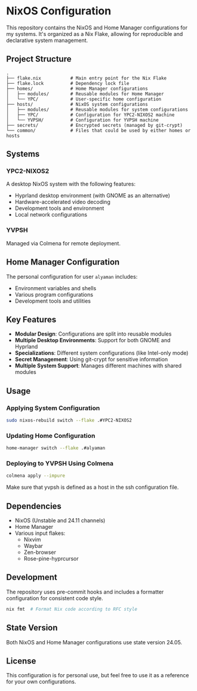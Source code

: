 # NixOS Configuration

This repository contains the NixOS and Home Manager configurations for my systems. It's organized as a Nix Flake, allowing for reproducible and declarative system management.

## Project Structure

```
.
├── flake.nix           # Main entry point for the Nix Flake
├── flake.lock          # Dependency lock file
├── homes/              # Home Manager configurations
│   ├── modules/        # Reusable modules for Home Manager
│   └── YPC/            # User-specific home configuration
├── hosts/              # NixOS system configurations
│   ├── modules/        # Reusable modules for system configurations
│   ├── YPC/            # Configuration for YPC2-NIXOS2 machine
│   └── YVPSH/          # Configuration for YVPSH machine
├── secrets/            # Encrypted secrets (managed by git-crypt)
└── common/             # Files that could be used by either homes or hosts
```

## Systems

### YPC2-NIXOS2

A desktop NixOS system with the following features:

- Hyprland desktop environment (with GNOME as an alternative)
- Hardware-accelerated video decoding
- Development tools and environment
- Local network configurations

### YVPSH

Managed via Colmena for remote deployment.

## Home Manager Configuration

The personal configuration for user `alyaman` includes:

- Environment variables and shells
- Various program configurations
- Development tools and utilities

## Key Features

- **Modular Design**: Configurations are split into reusable modules
- **Multiple Desktop Environments**: Support for both GNOME and Hyprland
- **Specializations**: Different system configurations (like Intel-only mode)
- **Secret Management**: Using git-crypt for sensitive information
- **Multiple System Support**: Manages different machines with shared modules

## Usage

### Applying System Configuration

```bash
sudo nixos-rebuild switch --flake .#YPC2-NIXOS2
```

### Updating Home Configuration

```bash
home-manager switch --flake .#alyaman
```

### Deploying to YVPSH Using Colmena

```bash
colmena apply --impure
```

Make sure that yvpsh is defined as a host in the ssh configuration file.

## Dependencies

- NixOS (Unstable and 24.11 channels)
- Home Manager
- Various input flakes:
  - Nixvim
  - Waybar
  - Zen-browser
  - Rose-pine-hyprcursor

## Development

The repository uses pre-commit hooks and includes a formatter configuration for consistent code style.

```bash
nix fmt  # Format Nix code according to RFC style
```

## State Version

Both NixOS and Home Manager configurations use state version 24.05.

## License

This configuration is for personal use, but feel free to use it as a reference for your own configurations.
